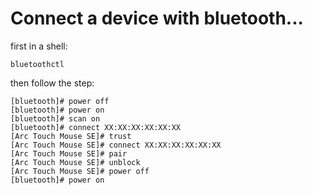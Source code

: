 # Connect a device with bluetooth...

first in a shell: 
```
bluetoothctl
```

then follow the step:

```
[bluetooth]# power off
[bluetooth]# power on
[bluetooth]# scan on
[bluetooth]# connect XX:XX:XX:XX:XX:XX
[Arc Touch Mouse SE]# trust
[Arc Touch Mouse SE]# connect XX:XX:XX:XX:XX:XX
[Arc Touch Mouse SE]# pair
[Arc Touch Mouse SE]# unblock
[Arc Touch Mouse SE]# power off
[bluetooth]# power on
```
